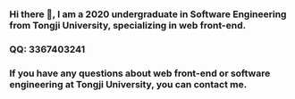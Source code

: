 ### Hi there 👋, I am a 2020 undergraduate in Software Engineering from Tongji University, specializing in web front-end.
### QQ: 3367403241
### If you have any questions about web front-end or software engineering at Tongji University, you can contact me.
<!-- ![Anurag's GitHub stats](https://github-readme-stats.vercel.app/api?username=wu-hao-ze&PAT_1&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&show_icons=true&theme=radical)-->
<!--[![Readme Card](https://github-readme-stats.vercel.app/api/pin/?username=wu-hao-ze&repo=All-assignments-and-projects-for-software-engineering-courses-at-Tongji-University)](https://github.com/anuraghazra/github-readme-stats)-->
<!--[![Top Langs](https://github-readme-stats.vercel.app/api/top-langs/?username=wu-hao-ze&PAT_1&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&layout=donut&exclude_repo=All-assignments-and-projects-for-software-engineering-courses-at-Tongji-University,Tower-Defense-Project-Unity5.5,Shen-Jian-high-level-programming-language-Programming)](https://github.com/anuraghazra/github-readme-stats)-->
<!--
**wu-hao-ze/wu-hao-ze** is a ✨ _special_ ✨ repository because its `README.md` (this file) appears on your GitHub profile.

Here are some ideas to get you started:

- 🔭 I’m currently working on ...
- 🌱 I’m currently learning ...
- 👯 I’m looking to collaborate on ...
- 🤔 I’m looking for help with ...
- 💬 Ask me about ...
- 📫 How to reach me: ...
- 😄 Pronouns: ...
- ⚡ Fun fact: ...
-->
